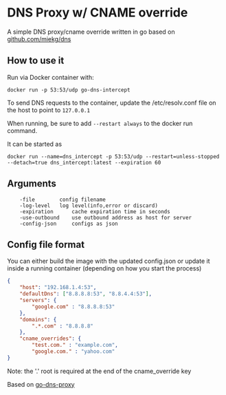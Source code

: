 # DNS Proxy w/ CNAME override
A simple DNS proxy/cname override written in go based on [github.com/miekg/dns](https://github.com/miekg/dns)

## How to use it

Run via Docker container with:

```
docker run -p 53:53/udp go-dns-intercept
```

To send DNS requests to the container, update the /etc/resolv.conf file on the host to point to `127.0.0.1`

When running, be sure to add `--restart always` to the docker run command.

It can be started as 
```
docker run --name=dns_intercept -p 53:53/udp --restart=unless-stopped --detach=true dns_intercept:latest --expiration 60
```

## Arguments

```
	-file		 config filename
	-log-level	 log level(info,error or discard)
	-expiration      cache expiration time in seconds
	-use-outbound	 use outbound address as host for server
	-config-json     configs as json 
```

## Config file format

You can either build the image with the updated config.json or update it inside a running container (depending on how you start the process)

```json
{
    "host": "192.168.1.4:53",
    "defaultDns": ["8.8.8.8:53", "8.8.4.4:53"],
    "servers": {
        "google.com" : "8.8.8.8:53"
    },
    "domains": {
        ".*.com" : "8.8.8.8"
    },
    "cname_overrides": {
        "test.com." : "example.com",
        "google.com." : "yahoo.com"
}
```
Note: the '.' root is required at the end of the cname_override key


Based on [go-dns-proxy](https://github.com/katakonst/go-dns-proxy)

